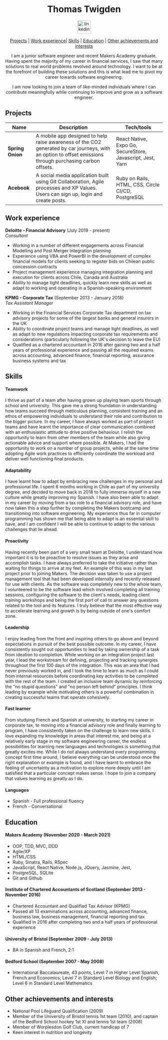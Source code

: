 <div align="center">

# Thomas Twigden

<a href='https://www.linkedin.com/in/thomas-twigden-01336232/'>
<img src="https://www.iconfinder.com/data/icons/free-social-icons/67/linkedin_circle_color-512.png" alt="linkedin" hspace="50" height="42" width="42"></a>

[Projects](#projects) | [Work experience](#work-experience)| [Skills](#skills) | [Education](#education) | [Other achievements and interests](#other-achievements-and-interests)

I am a junior software engineer and recent Makers Academy graduate. Having spent the majority of my career in financial services, I saw that many solutions to real world problems revolved around technology. I want to be at the forefront of building these solutions and this is what lead me to pivot my career towards software engineering.

I am now looking to join a team of like-minded individuals where I can contribute meaningfully while continuing to improve and grow as a software engineer.

</div>

## Projects

| Name                         | Description       | Tech/tools        |
| ---------------------------- | ----------------- | ----------------- |
| **Spring Onion**            | A mobile app designed to help raise awareness of the CO2 generated by car journeys, with an option to offset emissions through purchasing carbon offsets. | React Native, Expo Go, SecureStore, Javascript, Jest, Yarn |
| **Acebook** | A social media application built using Git Collaboration, Agile processes and XP Values. Users can sign up, login and create posts. | Ruby on Rails, HTML, CSS, Circle CI/CD, PostgreSQL |

## Work experience

**Deloitte - Financial Advisory** (July 2019 - present)  
_Consultant_

- Working in a number of different engagements across Financial Modelling and Post Merger Integration planning
- Experience using VBA and PowerBI in the development of complex financial models for clients seeking to register bids on Chilean public concession contracts
- Project management experience managing integration planning and execution for clients across Chile, Canada and Australia
- Ability to manage tight deadlines, quickly learn new skills as well as adapt to working and operating in a Spanish-speaking environment

**KPMG - Corporate Tax** (September 2013 - January 2018)  
_Tax Assistant Manager_

- Working in the Financial Services Corporate Tax department on tax advisory projects for some of the largest banks and general insurers in the UK
- Ability to coordinate project teams and manage tight deadlines, as well as adapt to new regulations impacting corporate tax requirements and considerations (particularly following the UK's decision to leave the EU)
- Qualified as a chartered accountant in 2016 after gaining two and a half years of professional experience and passing all the required exams across accounting, advanced finance, financial reporting, assurance business systems and tax


## Skills

#### Teamwork

I thrive as part of a team after having grown up playing team sports through school and university. This gave me a strong foundation in understanding how teams succeed through meticulous planning, consistent training and an ethos of empowering individuals to understand their role and contribution to the bigger picture. In my career, I have always worked as part of project teams and have learnt the importance of clear communication combined with an enthusiastic attitude to drive positive behaviour. I relish the opportunity to learn from other members of the team while also giving actionable advice and support where possible. At Makers, I had the opportunity to work on a number of group projects, while at the same time adopting Agile work practices to efficiently coordinate the workload and deliver well functioning final products.

#### Adaptability

I have learnt how to adapt by embracing new challenges in my personal and professional life. I spent 6 months working in Chile as part of my university degree, and decided to move back in 2018 to fully immerse myself in a new culture while greatly improving my Spanish. I have also been able to adapt in my career by moving from a tax role to a financial advisory role, and have now taken this a step further by completing the Makers bootcamp and transitioning into software engineering. My experience thus far in computer programming has shown me that being able to adapt is an essential skill to have, and I am confident I will be able to continue to adapt to the various challenges that lie ahead.

#### Proactivity

Having recently been part of a very small team at Deloitte, I understand how important it is to be proactive to resolve issues as they arise and accomplish tasks. I have always preferred to take the initiative rather than waiting for things to arrive at my feet. An example of this was in my last project prior to joining Makers. The decision was taken to use a project management tool that had been developed internally and recently released for use with clients. As the software was completely new to the whole team, I volunteered to be the software lead which involved completing all training sessions, configuring the software to the client's needs, leading client training workshops and being the first port of call to answer any questions related to the tool and its features. I truly believe that the most effective way to accelerate learning and growth is by  being outside of one's comfort zone.

#### Leadership

I enjoy leading from the front and inspiring others to go above and beyond expectations in pursuit of the best possible outcome. In my career, I have consistently sought out opportunities to lead by taking ownership of a task from ideation to completion. While working on an integration project last year, I lead the workstream for defining, projecting and tracking synergies throughout the first 100 days of the integration. This was an area that I had never previously worked in, and I took the time to learn as much as I could from internal resources before coordinating key activities to be completed with the rest of the team. I created an inclusive team dynamic by reinforcing the "no stupid questions" and "no person left behind" principles. I think leading by example while motivating others is a powerful combination in creating successful teams that operate cohesively.

#### Fast learner

From studying French and Spanish at university, to starting my career in corporate tax, to moving into a financial advisory role and finally learning to program, I have consistently taken on the challenge to learn new skills. I love expanding my knowledge in areas that interest me, and being at a relatively early stage in my software engineering career, the endless possibilities for learning new languages and technologies is something that greatly excites me. While I do not always understand every programming concept first time around, I believe everything can be understood once the right explanation or example is found, and I have learnt to embrace the feeling of uncertainty as a motivation to explore more deeply until I am satisfied that a particular concept makes sense. I hope to join a company that values learning as greatly as I do.

#### Languages

- Spanish - Full professional fluency
- French - Conversational

## Education

#### Makers Academy (November 2020 - March 2021)

- OOP, TDD, MVC, DDD
- Agile/XP
- HTML/CSS
- Ruby, Sinatra, Rails, RSpec
- JavaScript, React Native, Node.js, JQuery, Jasmine, Jest,
- PostgreSQL, SQLite
- Git and Github

#### Institute of Chartered Accountants of Scotland (September 2013 - November 2016)

- Chartered Accountant and Qualified Tax Advisor (KPMG)
- Passed all 13 examinations across accounting, advanced finance, business law, business management, financial reporting and tax
- Qualified in 2016 after completing two and a half years of professional experience

#### University of Bristol (September 2009 - July 2013)

- BA in Spanish and French, 2:1

#### Bedford School (September 2007 - May 2008)

- International Baccalaureate, 43 points, Level 7 in Higher Level Spanish, French and Economics; Level 7 in Standard Level Biology and English; Level 6 in Standard Level Mathematics

## Other achievements and interests

- National Pool Lifeguard Qualification (2009)
- Member of the University of Bristol tennis 1st team (2010), and captain of the Bedford School hockey 1st XI and tennis 1st team (2008)
- Member of Worplesdon Golf Club, current handicap of 7
- Keen interest in nutrition and longevity
